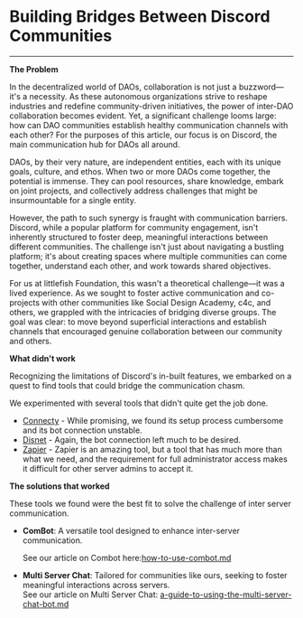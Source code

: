 # Building Bridges Between Discord Communities

***

**The Problem**

In the decentralized world of DAOs, collaboration is not just a buzzword—it's a necessity. As these autonomous organizations strive to reshape industries and redefine community-driven initiatives, the power of inter-DAO collaboration becomes evident. Yet, a significant challenge looms large: how can DAO communities establish healthy communication channels with each other? For the purposes of this article, our focus is on Discord, the main communication hub for DAOs all around.

DAOs, by their very nature, are independent entities, each with its unique goals, culture, and ethos. When two or more DAOs come together, the potential is immense. They can pool resources, share knowledge, embark on joint projects, and collectively address challenges that might be insurmountable for a single entity.

However, the path to such synergy is fraught with communication barriers. Discord, while a popular platform for community engagement, isn't inherently structured to foster deep, meaningful interactions between different communities. The challenge isn't just about navigating a bustling platform; it's about creating spaces where multiple communities can come together, understand each other, and work towards shared objectives.

For us at littlefish Foundation, this wasn't a theoretical challenge—it was a lived experience. As we sought to foster active communication and co-projects with other communities like Social Design Academy, c4c, and others, we grappled with the intricacies of bridging diverse groups. The goal was clear: to move beyond superficial interactions and establish channels that encouraged genuine collaboration between our community and others.

**What didn't work**

Recognizing the limitations of Discord's in-built features, we embarked on a quest to find tools that could bridge the communication chasm.&#x20;

We experimented with several tools that didn't quite get the job done.

* [Connecty](https://top.gg/tr/bot/683004822202351927) - While promising, we found its setup process cumbersome and its bot connection unstable.
* [Disnet](https://top.gg/bot/666792286348247040) - Again, the bot connection left much to be desired.
* [Zapier](https://zapier.com/apps/discord/integrations/discord/62302/copy-new-discord-channel-messages-to-another-channel) - Zapier is an amazing tool, but a tool that has much more than what we need, and the requirement for full administrator access makes it difficult for other server admins to accept it.

**The solutions that worked**

These tools we found were the best fit to solve the challenge of inter server communication.

*   **ComBot**: A versatile tool designed to enhance inter-server communication.&#x20;

    See our article on Combot here:[how-to-use-combot.md](how-to-use-combot.md "mention")
* **Multi Server Chat**: Tailored for communities like ours, seeking to foster meaningful interactions across servers.\
  See our article on Multi Server Chat: [a-guide-to-using-the-multi-server-chat-bot.md](a-guide-to-using-the-multi-server-chat-bot.md "mention")
